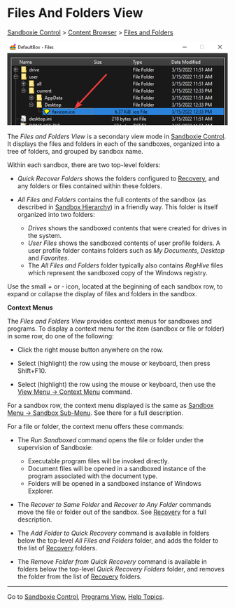 # Files And Folders View

[Sandboxie Control](SandboxieControl.md) > [Content Browser](ContentBrowser.md) > [Files and Folders](ContentBrowser.md#files-and-folders)

![](../Media/SP_FileViewFavIcon.png)

The _Files and Folders View_ is a secondary view mode in [Sandboxie Control](SandboxieControl.md). It displays the files and folders in each of the sandboxes, organized into a tree of folders, and grouped by sandbox name.

Within each sandbox, there are two top-level folders:

*   _Quick Recover Folders_ shows the folders configured to [Recovery](SP_Recovery.md), and any folders or files contained within these folders.

*   _All Files and Folders_ contains the full contents of the sandbox (as described in [Sandbox Hierarchy](SandboxHierarchy.md#files)) in a friendly way. This folder is itself organized into two folders:
    *   _Drives_ shows the sandboxed contents that were created for drives in the system.
    *   _User Files_ shows the sandboxed contents of user profile folders. A user profile folder contains folders such as _My Documents_, _Desktop_ and _Favorites_.
    *   The _All Files and Folders_ folder typically also contains _RegHive_ files which represent the sandboxed copy of the Windows registry.

Use the small _+_ or _-_ icon, located at the beginning of each sandbox row, to expand or collapse the display of files and folders in the sandbox.

**Context Menus**

The _Files and Folders View_ provides context menus for sandboxes and programs. To display a context menu for the item (sandbox or file or folder) in some row, do one of the following:

*   Click the right mouse button anywhere on the row.

*   Select (highlight) the row using the mouse or keyboard, then press Shift+F10\.

*   Select (highlight) the row using the mouse or keyboard, then use the [View Menu -> Context Menu](ContentBrowser.md#context-menu) command.

For a sandbox row, the context menu displayed is the same as [Sandbox Menu -> Sandbox Sub-Menu](SandboxMenu.md#sandbox-sub-menu). See there for a full description.

For a file or folder, the context menu offers these commands:

*   The _Run Sandboxed_ command opens the file or folder under the supervision of Sandboxie:
    *   Executable program files will be invoked directly.
    *   Document files will be opened in a sandboxed instance of the program associated with the document type.
    *   Folders will be opened in a sandboxed instance of Windows Explorer.

*   The _Recover to Same Folder_ and _Recover to Any Folder_ commands move the file or folder out of the sandbox. See [Recovery](SP_Recovery.md) for a full description.

*   The _Add Folder to Quick Recovery_ command is available in folders below the top-level _All Files and Folders_ folder, and adds the folder to the list of [Recovery](SP_Recovery.md) folders.

*   The _Remove Folder from Quick Recovery_ command is available in folders below the top-level _Quick Recovery Folders_ folder, and removes the folder from the list of [Recovery](SP_Recovery.md) folders.

* * *

Go to [Sandboxie Control](SandboxieControl.md), [Programs View](ProgramsView.md), [Help Topics](HelpTopics.md).
